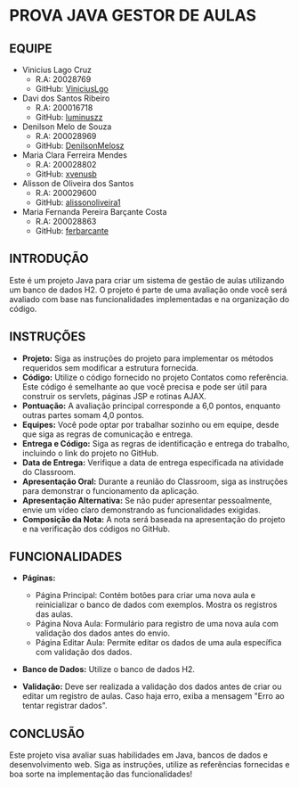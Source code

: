 # PROVA JAVA GESTOR DE AULAS

## EQUIPE

- Vinicius Lago Cruz
  - R.A: 20028769
  - GitHub: [ViniciusLgo](https://github.com/ViniciusLgo)
- Davi dos Santos Ribeiro
  - R.A: 200016718
  - GitHub: [luminuszz](https://github.com/luminuszz)
- Denilson Melo de Souza
  - R.A: 200028969
  - GitHub: [DenilsonMelosz](https://github.com/DenilsonMelosz)
- Maria Clara Ferreira Mendes
  - R.A: 200028802
  - GitHub: [xvenusb](https://github.com/xvenusb)
- Alisson de Oliveira dos Santos
  - R.A: 200029600
  - GitHub: [alissonoliveira1](https://github.com/alissonoliveira1)
- Maria Fernanda Pereira Barçante Costa
  - R.A: 200028863
  - GitHub: [ferbarcante](https://github.com/ferbarcante)

## INTRODUÇÃO

Este é um projeto Java para criar um sistema de gestão de aulas utilizando um banco de dados H2. O projeto é parte de uma avaliação onde você será avaliado com base nas funcionalidades implementadas e na organização do código.

## INSTRUÇÕES



- **Projeto:** Siga as instruções do projeto para implementar os métodos requeridos sem modificar a estrutura fornecida.
- **Código:** Utilize o código fornecido no projeto Contatos como referência. Este código é semelhante ao que você precisa e pode ser útil para construir os servlets, páginas JSP e rotinas AJAX.
- **Pontuação:** A avaliação principal corresponde a 6,0 pontos, enquanto outras partes somam 4,0 pontos.
- **Equipes:** Você pode optar por trabalhar sozinho ou em equipe, desde que siga as regras de comunicação e entrega.
- **Entrega e Código:** Siga as regras de identificação e entrega do trabalho, incluindo o link do projeto no GitHub.
- **Data de Entrega:** Verifique a data de entrega especificada na atividade do Classroom.
- **Apresentação Oral:** Durante a reunião do Classroom, siga as instruções para demonstrar o funcionamento da aplicação.
- **Apresentação Alternativa:** Se não puder apresentar pessoalmente, envie um vídeo claro demonstrando as funcionalidades exigidas.
- **Composição da Nota:** A nota será baseada na apresentação do projeto e na verificação dos códigos no GitHub.

## FUNCIONALIDADES

- **Páginas:**

  - Página Principal: Contém botões para criar uma nova aula e reinicializar o banco de dados com exemplos. Mostra os registros das aulas.
  - Página Nova Aula: Formulário para registro de uma nova aula com validação dos dados antes do envio.
  - Página Editar Aula: Permite editar os dados de uma aula específica com validação dos dados.

- **Banco de Dados:** Utilize o banco de dados H2.

- **Validação:** Deve ser realizada a validação dos dados antes de criar ou editar um registro de aulas. Caso haja erro, exiba a mensagem "Erro ao tentar registrar dados".

## CONCLUSÃO

Este projeto visa avaliar suas habilidades em Java, bancos de dados e desenvolvimento web. Siga as instruções, utilize as referências fornecidas e boa sorte na implementação das funcionalidades!
